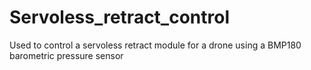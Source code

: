# Servoless_retract_control
Used to control a servoless retract module for a drone using a BMP180 barometric pressure sensor
